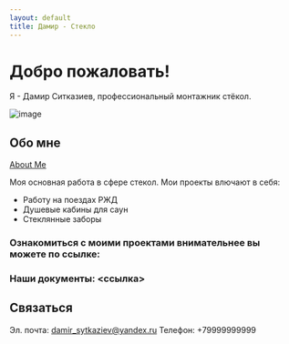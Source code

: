 ```yaml
---
layout: default
title: Дамир - Стекло
---
```


# Добро пожаловать!

Я - Дамир Ситказиев, профессиональный монтажник стёкол.

![image](https://github.com/vladimirpresnov/damirconstruction/assets/173400385/1818a6aa-03a0-48bb-a2f3-31cabade4c8e)

## Обо мне

[About Me](about.html)

Моя основная работа в сфере стекол. Мои проекты влючают в себя:
- Работу на поездах РЖД
- Душевые кабины для саун
- Стеклянные заборы

### Ознакомиться с моими проектами внимательнее вы можете по ссылке:
### Наши документы: <ссылка>


## Связаться
Эл. почта: damir_sytkaziev@yandex.ru
Телефон: +79999999999
